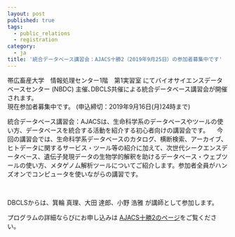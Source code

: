 ```yaml
---
layout: post
published: true
tags:
  - public_relations
  - registration
category:
  - ja
title: '統合データベース講習会：AJACS十勝2（2019年9月25日）の参加者募集中です'
---
```


帯広畜産大学　情報処理センター1階　第1実習室 にてバイオサイエンスデータベースセンター (NBDC) 主催､DBCLS共催による統合データベース講習会が開催されます。<br />
現在参加者募集中です。 (申込締切：2019年9月16日(月)24時まで)<br />

統合データベース講習会：AJACSは、生命科学系のデータベースやツールの使い方、データベースを統合する活動を紹介する初心者向けの講習会です。
　今回の講習会では、生命科学系データベースのカタログ、横断検索、アーカイブ、ヒトデータに関するサービス・ツール等の紹介に加えて、次世代シークエンスデータベース、遺伝子発現データの生物学的解釈を助けるデータベース・ウェブツールの使い方、メタゲノム解析ツールについてご紹介します。参加者全員がハンズオンでコンピュータを使いながらの講習です。

<br />

DBCLSからは、箕輪 真理、大田 達郎、小野 浩雅 が講師として参加します。<br />

プログラムの詳細ならびにお申し込みは [AJACS十勝2のページ](https://biosciencedbc.jp/event/ajacs/ajacs79.html "AJACS十勝2のページ")をご覧ください。

